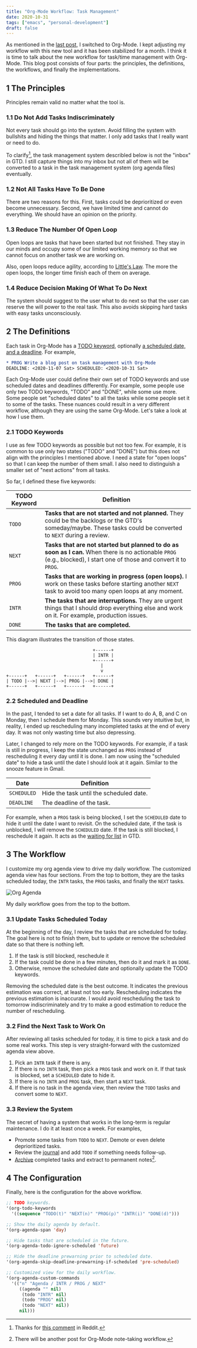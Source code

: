 ```yaml
---
title: "Org-Mode Workflow: Task Management"
date: 2020-10-31
tags: ["emacs", "personal-development"]
draft: false
---
```


As mentioned in the [last post](/posts/from-evernote-to-org-mode/), I switched to Org-Mode.  I kept adjusting my workflow with this new tool and it has been stabilized for a month. I think it is time to talk about the new workflow for task/time management with Org-Mode. This blog post consists of four parts: the principles, the definitions, the workflows, and finally the implementations.

## 1 The Principles

Principles remain valid no matter what the tool is.

### 1.1 Do Not Add Tasks Indiscriminately

Not every task should go into the system. Avoid filling the system with bullshits and hiding the things that matter. I only add tasks that I really want or need to do.

To clarify[^1], the task management system describled below is not the "inbox" in GTD. I still capture things into my inbox but not all of them will be converted to a task in the task management system (org agenda files) eventually.

### 1.2 Not All Tasks Have To Be Done

There are two reasons for this. First, tasks could be deprioritized or even become unnecessary. Second, we have limited time and cannot do everything. We should have an opinion on the priority.

### 1.3 Reduce The Number Of Open Loop

Open loops are tasks that have been started but not finished. They stay in our minds and occupy some of our limited working memory so that we cannot focus on another task we are working on.

Also, open loops reduce agility, according to [Little's Law](https://en.wikipedia.org/wiki/Little%27s_law). The more the open loops, the longer time finish each of them on average.

### 1.4 Reduce Decision Making Of What To Do Next

The system should suggest to the user what to do next so that the user can reserve the will power to the real task. This also avoids skipping hard tasks with easy tasks unconsciously.

## 2 The Definitions

Each task in Org-Mode has a [TODO keyword](https://orgmode.org/manual/Workflow-states.html), optionally [a scheduled date, and a deadline](https://orgmode.org/manual/Deadlines-and-Scheduling.html). For example,

```org
* PROG Write a blog post on task management with Org-Mode
DEADLINE: <2020-11-07 Sat> SCHEDULED: <2020-10-31 Sat>
```

Each Org-Mode user could define their own set of TODO keywords and use scheduled dates and deadlines differently. For example, some people use only two TODO keywords, "TODO" and "DONE", while some use more. Some people set "scheduled dates" to all the tasks while some people set it to some of the tasks. These nuances could result in a very different workflow, although they are using the same Org-Mode. Let's take a look at how I use them.

### 2.1 TODO Keywords

I use as few TODO keywords as possible but not too few. For example, it is common to use only two states ("TODO" and "DONE") but this does not align with the principles I mentioned above. I need a state for "open loops" so that I can keep the number of them small. I also need to distinguish a smaller set of "next actions" from all tasks.

So far, I defined these five keywords:

TODO Keyword | Definition
-------------|-----------
`TODO`      | **Tasks that are not started and not planned.** They could be the backlogs or the GTD's someday/maybe. These tasks could be converted to `NEXT` during a review.
`NEXT`      | **Tasks that are not started but planned to do as soon as I can.**  When there is no actionable `PROG` (e.g., blocked), I start one of those and convert it to `PROG`.
`PROG`      | **Tasks that are working in progress (open loops).** I work on these tasks before starting another `NEXT` task to avoid too many open loops at any moment.
`INTR`      | **The tasks that are interruptions.** They are urgent things that I should drop everything else and work on it. For example, production issues.
`DONE`      | **The tasks that are completed.**

This diagram illustrates the transition of those states.

```
                                 +------+
                                 | INTR |
                                 +------+
                                    |
                                    v
+------+   +------+   +------+   +------+
| TODO |-->| NEXT |-->| PROG |-->| DONE |
+------+   +------+   +------+   +------+
```

### 2.2 Scheduled and Deadline

In the past, I tended to set a date for all tasks. If I want to do A, B, and C on Monday, then I schedule them for Monday. This sounds very intuitive but, in reality, I ended up rescheduling many incompleted tasks at the end of every day. It was not only wasting time but also depressing.

Later, I changed to rely more on the TODO keywords. For example, if a task is still in progress, I keep the state unchanged as `PROG` instead of rescheduling it every day until it is done. I am now using the "scheduled date" to hide a task until the date I should look at it again. Similar to the snooze feature in Gmail.

Date        | Definition
------------|-----------
`SCHEDULED` | Hide the task until the scheduled date.
`DEADLINE`  | The deadline of the task.


For example, when a `PROG` task is being blocked, I set the `SCHEDULED` date to hide it until the date I want to revisit. On the scheduled date, if the task is unblocked, I will remove the `SCHEDULED` date. If the task is still blocked, I reschedule it again. It acts as the [waiting for list](https://hamberg.no/gtd#the-waiting-for-list) in GTD.

## 3 The Workflow

I customize my org agenda view to drive my daily workflow. The customized agenda view has four sections. From the top to bottom, they are the tasks scheduled today, the `INTR` tasks, the `PROG` tasks, and finally the `NEXT` tasks.

![Org Agenda](/img/org-agenda.png)

My daily workflow goes from the top to the bottom.

### 3.1 Update Tasks Scheduled Today

At the beginning of the day, I review the tasks that are scheduled for today. The goal here is not to finish them, but to update or remove the scheduled date so that there is nothing left.

1. If the task is still blocked, reschedule it
2. If the task could be done in a few minutes, then do it and mark it as `DONE`.
3. Otherwise, remove the scheduled date and optionally update the TODO keywords.

Removing the scheduled date is the best outcome. It indicates the previous estimation was correct, at least not too early. Rescheduling indicates the previous estimation is inaccurate. I would avoid rescheduling the task to tomorrow indiscriminately and try to make a good estimation to reduce the number of rescheduling.

### 3.2 Find the Next Task to Work On

After reviewing all tasks scheduled for today, it is time to pick a task and do some real works. This step is very straight-forward with the customized agenda view above.

1. Pick an `INTR` task if there is any.
2. If there is no `INTR` task, then pick a `PROG` task and work on it. If that task is blocked, set a `SCHEDULED` date to hide it.
3. If there is no `INTR` and `PROG` task, then start a `NEXT` task.
4. If there is no task in the agenda view, then review the `TODO` tasks and convert some to `NEXT`.

### 3.3 Review the System

The secret of having a system that works in the long-term is regular maintenance. I do it at least once a week. For examples,

- Promote some tasks from `TODO` to `NEXT`. Demote or even delete deprioritized tasks.
- Review the [journal](/posts/daily-journal/) and add `TODO` if something needs follow-up.
- [Archive](https://orgmode.org/manual/Archiving.html) completed tasks and extract to permanent notes[^2].

## 4 The Configuration

Finally, here is the configuration for the above workflow.

```lisp
;; TODO keywords.
'(org-todo-keywords
  '((sequence "TODO(t)" "NEXT(n)" "PROG(p)" "INTR(i)" "DONE(d)")))

;; Show the daily agenda by default.
'(org-agenda-span 'day)

;; Hide tasks that are scheduled in the future.
'(org-agenda-todo-ignore-scheduled 'future)

;; Hide the deadline prewarning prior to scheduled date.
'(org-agenda-skip-deadline-prewarning-if-scheduled 'pre-scheduled)

;; Customized view for the daily workflow.
'(org-agenda-custom-commands
  '(("n" "Agenda / INTR / PROG / NEXT"
     ((agenda "" nil)
      (todo "INTR" nil)
      (todo "PROG" nil)
      (todo "NEXT" nil))
     nil)))
```

[^1]: Thanks for [this comment](https://www.reddit.com/r/orgmode/comments/jmf8dw/an_orgmode_workflow_for_task_management/gavkv1r/?context=3) in Reddit.
[^2]: There will be another post for Org-Mode note-taking workflow.
